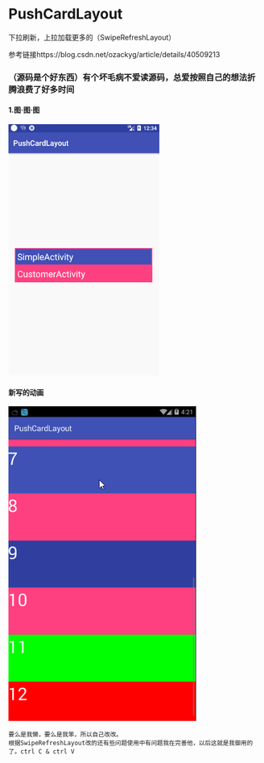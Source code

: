# PushCardLayout
下拉刷新，上拉加载更多的（SwipeRefreshLayout）

参考链接https://blog.csdn.net/ozackyg/article/details/40509213

### （源码是个好东西）有个坏毛病不爱读源码，总爱按照自己的想法折腾浪费了好多时间


#### 1.图·图·图

![这里写图片描述](https://github.com/squirrelhuan/PushCardLayout/blob/master/app/src/main/res/drawable/demo.gif?raw=true)

#### 新写的动画

![这里写图片描述](https://github.com/squirrelhuan/PushCardLayout/blob/master/app/src/main/res/drawable/refresh.gif?raw=true)



```
要么是我懒，要么是我笨，所以自己改改。
根据SwipeRefreshLayout改的还有些问题使用中有问题我在完善他，以后这就是我御用的了。ctrl C & ctrl V
```


